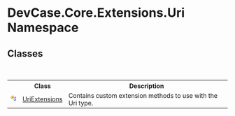 # DevCase.Core.Extensions.Uri Namespace
 




## Classes
&nbsp;<table><tr><th></th><th>Class</th><th>Description</th></tr><tr><td>![Public class](media/pubclass.gif "Public class")</td><td><a href="T_DevCase_Core_Extensions_Uri_UriExtensions">UriExtensions</a></td><td>
Contains custom extension methods to use with the Uri type.</td></tr></table>&nbsp;
